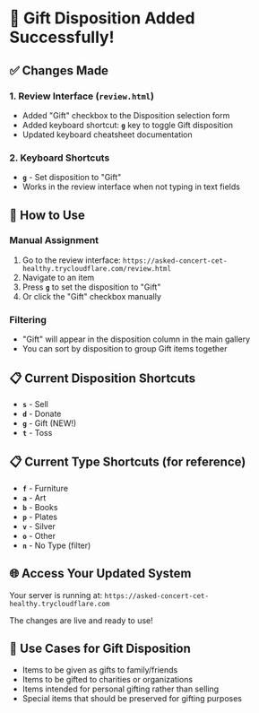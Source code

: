 # 🎁 Gift Disposition Added Successfully!

## ✅ Changes Made

### 1. Review Interface (`review.html`)
- Added "Gift" checkbox to the Disposition selection form
- Added keyboard shortcut: **`g`** key to toggle Gift disposition
- Updated keyboard cheatsheet documentation

### 2. Keyboard Shortcuts
- **`g`** - Set disposition to "Gift"
- Works in the review interface when not typing in text fields

## 🎯 How to Use

### Manual Assignment
1. Go to the review interface: `https://asked-concert-cet-healthy.trycloudflare.com/review.html`
2. Navigate to an item
3. Press **`g`** to set the disposition to "Gift"
4. Or click the "Gift" checkbox manually

### Filtering
- "Gift" will appear in the disposition column in the main gallery
- You can sort by disposition to group Gift items together

## 📋 Current Disposition Shortcuts
- **`s`** - Sell
- **`d`** - Donate
- **`g`** - Gift (NEW!)
- **`t`** - Toss

## 📋 Current Type Shortcuts (for reference)
- **`f`** - Furniture
- **`a`** - Art  
- **`b`** - Books
- **`p`** - Plates
- **`v`** - Silver
- **`o`** - Other
- **`n`** - No Type (filter)

## 🌐 Access Your Updated System
Your server is running at: `https://asked-concert-cet-healthy.trycloudflare.com`

The changes are live and ready to use!

## 🎯 Use Cases for Gift Disposition
- Items to be given as gifts to family/friends
- Items to be gifted to charities or organizations
- Items intended for personal gifting rather than selling
- Special items that should be preserved for gifting purposes 